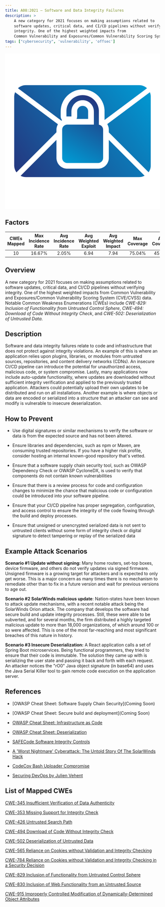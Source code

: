 ```yaml
---
title: A08:2021 – Software and Data Integrity Failures
description: >
    A new category for 2021 focuses on making assumptions related to
    software updates, critical data, and CI/CD pipelines without verifying
    integrity. One of the highest weighted impacts from 
    Common Vulnerability and Exposures/Common Vulnerability Scoring System (CVE/CVSS) data.
tags: ["cybersecurity", 'vulnerability', 'offsec']
---
```


![Software and Data Integrity Failures](software-and-data-integrity-failures.png)

## Factors

| CWEs Mapped | Max Incidence Rate | Avg Incidence Rate | Avg Weighted Exploit | Avg Weighted Impact | Max Coverage | Avg Coverage | Total Occurrences | Total CVEs |
|:-------------:|:--------------------:|:--------------------:|:--------------:|:--------------:|:----------------------:|:---------------------:|:-------------------:|:------------:|
| 10          | 16.67%             | 2.05%              | 6.94                 | 7.94                | 75.04%       | 45.35%       | 47,972            | 1,152      |

## Overview

A new category for 2021 focuses on making assumptions related to
software updates, critical data, and CI/CD pipelines without verifying
integrity. One of the highest weighted impacts from 
Common Vulnerability and Exposures/Common Vulnerability Scoring System (CVE/CVSS) 
data. Notable Common Weakness Enumerations (CWEs) include
*CWE-829: Inclusion of Functionality from Untrusted Control Sphere*,
*CWE-494: Download of Code Without Integrity Check*, and 
*CWE-502: Deserialization of Untrusted Data*.

## Description 

Software and data integrity failures relate to code and infrastructure
that does not protect against integrity violations. An example of this is where an application relies upon plugins, libraries, or modules from untrusted sources, repositories, and content
delivery networks (CDNs). An insecure CI/CD pipeline can introduce the
potential for unauthorized access, malicious code, or system compromise.
Lastly, many applications now include auto-update functionality, where
updates are downloaded without sufficient integrity verification and
applied to the previously trusted application. Attackers could
potentially upload their own updates to be distributed and run on all
installations. Another example is where
objects or data are encoded or serialized into a structure that an
attacker can see and modify is vulnerable to insecure deserialization.

## How to Prevent

-   Use digital signatures or similar mechanisms to verify the software or data is from the expected source and has not been altered.

-   Ensure libraries and dependencies, such as npm or Maven, are
    consuming trusted repositories. If you have a higher risk profile, consider hosting an internal known-good repository that's vetted.

-   Ensure that a software supply chain security tool, such as OWASP
    Dependency Check or OWASP CycloneDX, is used to verify that
    components do not contain known vulnerabilities

-   Ensure that there is a review process for code and configuration changes to minimize the chance that malicious code or configuration could be introduced into your software pipeline.

-   Ensure that your CI/CD pipeline has proper segregation, configuration, and access
    control to ensure the integrity of the code flowing through the
    build and deploy processes.

-   Ensure that unsigned or unencrypted serialized data is not sent to
    untrusted clients without some form of integrity check or digital
    signature to detect tampering or replay of the serialized data

## Example Attack Scenarios

**Scenario #1 Update without signing:** Many home routers, set-top
boxes, device firmware, and others do not verify updates via signed
firmware. Unsigned firmware is a growing target for attackers and is
expected to only get worse. This is a major concern as many times there
is no mechanism to remediate other than to fix in a future version and
wait for previous versions to age out.

**Scenario #2 SolarWinds malicious update**: Nation-states have been
known to attack update mechanisms, with a recent notable attack being
the SolarWinds Orion attack. The company that develops the software had
secure build and update integrity processes. Still, these were able to
be subverted, and for several months, the firm distributed a highly
targeted malicious update to more than 18,000 organizations, of which
around 100 or so were affected. This is one of the most far-reaching and
most significant breaches of this nature in history.

**Scenario #3 Insecure Deserialization:** A React application calls a
set of Spring Boot microservices. Being functional programmers, they
tried to ensure that their code is immutable. The solution they came up
with is serializing the user state and passing it back and forth with
each request. An attacker notices the "rO0" Java object signature (in base64) and
uses the Java Serial Killer tool to gain remote code execution on the
application server.

## References

-   \[OWASP Cheat Sheet: Software Supply Chain Security\](Coming Soon)

-   \[OWASP Cheat Sheet: Secure build and deployment\](Coming Soon)

-    [OWASP Cheat Sheet: Infrastructure as Code](https://cheatsheetseries.owasp.org/cheatsheets/Infrastructure_as_Code_Security_Cheat_Sheet.html) 
 
-   [OWASP Cheat Sheet: Deserialization](https://www.owasp.org/index.php/Deserialization_Cheat_Sheet)

-   [SAFECode Software Integrity Controls](https://safecode.org/publication/SAFECode_Software_Integrity_Controls0610.pdf)

-   [A 'Worst Nightmare' Cyberattack: The Untold Story Of The SolarWinds Hack](https://www.npr.org/2021/04/16/985439655/a-worst-nightmare-cyberattack-the-untold-story-of-the-solarwinds-hack)

-   [CodeCov Bash Uploader Compromise](https://about.codecov.io/security-update)

-   [Securing DevOps by Julien Vehent](https://www.manning.com/books/securing-devops)

## List of Mapped CWEs

[CWE-345 Insufficient Verification of Data Authenticity](https://cwe.mitre.org/data/definitions/345.html)

[CWE-353 Missing Support for Integrity Check](https://cwe.mitre.org/data/definitions/353.html)

[CWE-426 Untrusted Search Path](https://cwe.mitre.org/data/definitions/426.html)

[CWE-494 Download of Code Without Integrity Check](https://cwe.mitre.org/data/definitions/494.html)

[CWE-502 Deserialization of Untrusted Data](https://cwe.mitre.org/data/definitions/502.html)

[CWE-565 Reliance on Cookies without Validation and Integrity Checking](https://cwe.mitre.org/data/definitions/565.html)

[CWE-784 Reliance on Cookies without Validation and Integrity Checking in a Security Decision](https://cwe.mitre.org/data/definitions/784.html)

[CWE-829 Inclusion of Functionality from Untrusted Control Sphere](https://cwe.mitre.org/data/definitions/829.html)

[CWE-830 Inclusion of Web Functionality from an Untrusted Source](https://cwe.mitre.org/data/definitions/830.html)

[CWE-915 Improperly Controlled Modification of Dynamically-Determined Object Attributes](https://cwe.mitre.org/data/definitions/915.html)
